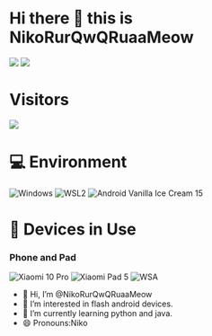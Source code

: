 # Hi there 👋 this is NikoRurQwQRuaaMeow

![](https://github-readme-stats.vercel.app/api?username=NikoRurQwQRuaaMeow&show_icons=true&hide_border=true&include_all_commits=true)
![](https://github-readme-stats.vercel.app/api/top-langs/?username=NikoRurQwQRuaaMeow&layout=compact&langs_count=10&hide=Python,JavaScript&exclude_repo=Cemiuiler,action-tmate,Aquarius223-s-sdm845-kernel)


# Visitors

![](https://count.getloli.com/get/@NikoRurQwQRuaaMeow?theme=gelbooru)

# 💻 Environment

![Windows](https://img.shields.io/badge/Windows%2011%20Pro%2024H2-00BBFF?style=flat-square&logo=Windows&logoColor=ffffff)
![WSL2](https://img.shields.io/badge/WSL2%20Ubuntu%2024%2e10%20LTS-DD4814?style=flat-square&logo=ubuntu&logoColor=ffffff)
![Android Vanilla Ice Cream 15](https://img.shields.io/badge/Android%20Vanilla%20Ice%20Cream%2015-3DDC84?style=flat-square&logo=android&logoColor=ffffff)

# 📱 Devices in Use

### Phone and Pad

![Xiaomi 10 Pro](https://img.shields.io/badge/Xiaomi%2010%20Pro-FD4900?style=flat-square&logo=xiaomi&logoColor=ffffff)
![Xiaomi Pad 5](https://img.shields.io/badge/Xiaomi%20Pad%205%20-FD4900?style=flat-square&logo=xiaomi&logoColor=ffffff)
![WSA](https://img.shields.io/badge/Windows%20Subsystem%20For%20Android%2013-3DDC84?style=flat-square&logo=Android&logoColor=ffffff)

- 👋 Hi, I’m @NikoRurQwQRuaaMeow
- 👀 I’m interested in flash android devices.
- 🌱 I’m currently learning python and java.
- 😄 Pronouns:Niko

<!---
NikoRurQwQRuaaMeow/NikoRurQwQRuaaMeow is a ✨ special ✨ repository because its `README.md` (this file) appears on your GitHub profile.
You can click the Preview link to take a look at your changes.
--->
